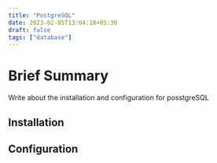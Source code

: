 ```yaml
---
title: "PostgreSQL"
date: 2023-02-05T13:04:18+05:30
draft: false
tags: ["database"]
---
```


# Brief Summary

Write about the installation and configuration for posstgreSQL

## Installation

## Configuration


